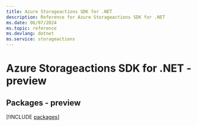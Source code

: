 ```yaml
---
title: Azure Storageactions SDK for .NET
description: Reference for Azure Storageactions SDK for .NET
ms.date: 06/07/2024
ms.topic: reference
ms.devlang: dotnet
ms.service: storageactions
---
```

# Azure Storageactions SDK for .NET - preview
## Packages - preview
[!INCLUDE [packages](storageactions-index.md)]